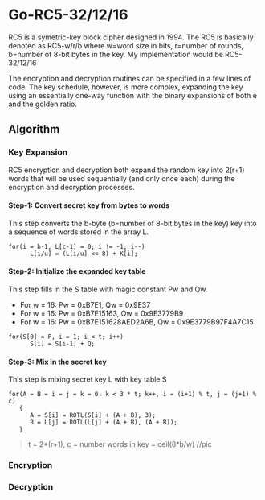 # Go-RC5-32/12/16

RC5 is a symetric-key block cipher designed in 1994. The RC5 is basically denoted as RC5-w/r/b where w=word size in bits, r=number of rounds, b=number of 8-bit bytes in the key. My implementation would be RC5-32/12/16

The encryption and decryption routines can be specified in a few lines of code. The key schedule, however, is more complex, expanding the key using an essentially one-way function with the binary expansions of both e and the golden ratio.

## Algorithm

### Key Expansion
RC5 encryption and decryption both expand the random key into 2(r+1) words that will be used sequentially (and only once each) during the encryption and decryption processes.

#### Step-1: Convert secret key from bytes to words
This step converts the b-byte (b=number of 8-bit bytes in the key) key into a sequence of words stored in the array L.
```
for(i = b-1, L[c-1] = 0; i != -1; i--)
      L[i/u] = (L[i/u] << 8) + K[i];
```

#### Step-2: Initialize the expanded key table
This step fills in the S table with magic constant Pw and Qw.
* For w = 16: Pw = 0xB7E1, Qw = 0x9E37
* For w = 16: Pw = 0xB7E15163, Qw = 0x9E3779B9
* For w = 16: Pw = 0xB7E151628AED2A6B, Qw = 0x9E3779B97F4A7C15
```
for(S[0] = P, i = 1; i < t; i++)
      S[i] = S[i-1] + Q;
```

#### Step-3: Mix in the secret key
This step is mixing secret key L with key table S
```
for(A = B = i = j = k = 0; k < 3 * t; k++, i = (i+1) % t, j = (j+1) % c)
   {
      A = S[i] = ROTL(S[i] + (A + B), 3);
      B = L[j] = ROTL(L[j] + (A + B), (A + B));
   }
```
> t = 2*(r+1), c = number words in key = ceil(8*b/w)
//pic

### Encryption


### Decryption
